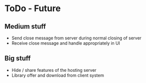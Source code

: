 # ToDo - Future

## Medium stuff

*	Send close message from server during normal closing of server
*	Receive close message and handle appropriately in UI

## Big stuff

*	Hide / share features of the hosting server
*	Library offer and download from client system